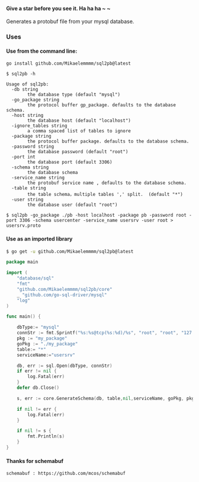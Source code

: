 #### Give a star before you see it. Ha ha ha ~ ~

Generates a protobuf file from your mysql database.

### Uses
#### Use from the command line:

`go install github.com/Mikaelemmmm/sql2pb@latest`

```
$ sql2pb -h

Usage of sql2pb:
  -db string
        the database type (default "mysql")
  -go_package string
        the protocol buffer gp_package. defaults to the database schema.
  -host string
        the database host (default "localhost")
  -ignore_tables string
        a comma spaced list of tables to ignore
  -package string
        the protocol buffer package. defaults to the database schema.
  -password string
        the database password (default "root")
  -port int
        the database port (default 3306)
  -schema string
        the database schema
  -service_name string
        the protobuf service name , defaults to the database schema.
  -table string
        the table schema，multiple tables ',' split.  (default "*")
  -user string
        the database user (default "root")

```

```
$ sql2pb -go_package ./pb -host localhost -package pb -password root -port 3306 -schema usercenter -service_name usersrv -user root > usersrv.proto
```



#### Use as an imported library

```sh
$ go get -u github.com/Mikaelemmmm/sql2pb@latest
```

```go
package main

import (
	"database/sql"
	"fmt"
	"github.com/Mikaelemmmm/sql2pb/core"
	_ "github.com/go-sql-driver/mysql"
	"log"
)

func main() {

	dbType:= "mysql"
	connStr := fmt.Sprintf("%s:%s@tcp(%s:%d)/%s", "root", "root", "127.0.0.1", 3306, "zero-demo")
	pkg := "my_package"
	goPkg := "./my_package"
	table:= "*"
	serviceName:="usersrv"

	db, err := sql.Open(dbType, connStr)
	if err != nil {
		log.Fatal(err)
	}
	defer db.Close()

	s, err := core.GenerateSchema(db, table,nil,serviceName, goPkg, pkg)

	if nil != err {
		log.Fatal(err)
	}

	if nil != s {
		fmt.Println(s)
	}
}
```

#### Thanks for schemabuf
    schemabuf : https://github.com/mcos/schemabuf
